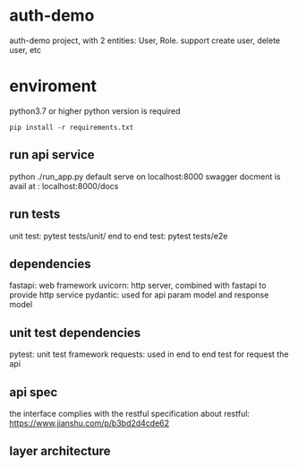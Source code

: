 # auth-demo

auth-demo project, with 2 entities: User, Role. support create user, delete user, etc

# enviroment
python3.7 or higher python version is required

```commandline
pip install -r requirements.txt
```

## run api service
python ./run_app.py
default serve on localhost:8000
swagger docment is avail at : localhost:8000/docs

## run tests
unit test: pytest tests/unit/
end to end test: pytest tests/e2e

## dependencies
fastapi: web framework
uvicorn: http server, combined with fastapi to provide http service
pydantic: used for api param model and response model

## unit test dependencies
pytest: unit test framework
requests: used in end to end test for request the api

## api spec
the interface complies with the restful specification
about restful: https://www.jianshu.com/p/b3bd2d4cde62

## layer architecture
